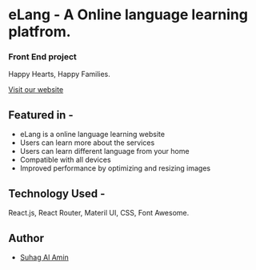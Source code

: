 # eLang - A Online language learning platfrom.

### Front End project

Happy Hearts, Happy Families.

[Visit our website](https://online-language-school-by-suhag.netlify.app/)

## Featured in -

- eLang is a online language learning website
- Users can learn more about the services
- Users can learn different language from your home
- Compatible with all devices
- Improved performance by optimizing and resizing images

## Technology Used -

React.js, React Router, Materil UI, CSS, Font Awesome.

## Author

- [Suhag Al Amin](https://github.com/developer-suhag)
